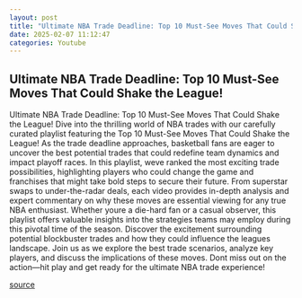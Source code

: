 ```yaml
---
layout: post
title: "Ultimate NBA Trade Deadline: Top 10 Must-See Moves That Could Shake the League!"
date: 2025-02-07 11:12:47
categories: Youtube
---
```


## Ultimate NBA Trade Deadline: Top 10 Must-See Moves That Could Shake the League!

Ultimate NBA Trade Deadline: Top 10 Must-See Moves That Could Shake the League!
Dive into the thrilling world of NBA trades with our carefully curated playlist featuring the Top 10 Must-See Moves That Could Shake the League! As the trade deadline approaches, basketball fans are eager to uncover the best potential trades that could redefine team dynamics and impact playoff races. 
In this playlist, weve ranked the most exciting trade possibilities, highlighting players who could change the game and franchises that might take bold steps to secure their future. From superstar swaps to under-the-radar deals, each video provides in-depth analysis and expert commentary on why these moves are essential viewing for any true NBA enthusiast.
Whether youre a die-hard fan or a casual observer, this playlist offers valuable insights into the strategies teams may employ during this pivotal time of the season. Discover the excitement surrounding potential blockbuster trades and how they could influence the leagues landscape.
Join us as we explore the best trade scenarios, analyze key players, and discuss the implications of these moves. Dont miss out on the action—hit play and get ready for the ultimate NBA trade experience!

[source](https://www.youtube.com/playlist?list=PL0cZAtbAu9Phj3D-aw4V6WWfz132-S17i)